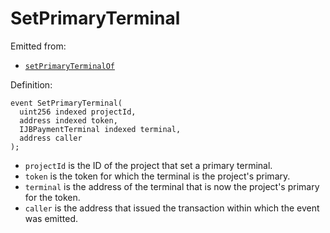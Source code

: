 # SetPrimaryTerminal

Emitted from:

* [`setPrimaryTerminalOf`](/docs/v4/deprecated/v2/contracts/jbdirectory/write/setprimaryterminalof.md)

Definition:

```
event SetPrimaryTerminal(
  uint256 indexed projectId,
  address indexed token,
  IJBPaymentTerminal indexed terminal,
  address caller
);
```

* `projectId` is the ID of the project that set a primary terminal.
* `token` is the token for which the terminal is the project's primary.
* `terminal` is the address of the terminal that is now the project's primary for the token.
* `caller` is the address that issued the transaction within which the event was emitted.
